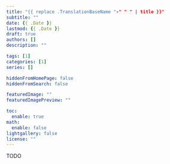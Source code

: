 ```yaml
---
title: "{{ replace .TranslationBaseName "-" " " | title }}"
subtitle: ""
date: {{ .Date }}
lastmod: {{ .Date }}
draft: true
authors: []
description: ""

tags: [1]
categories: [1]
series: []

hiddenFromHomePage: false
hiddenFromSearch: false

featuredImage: ""
featuredImagePreview: ""

toc:
  enable: true
math:
  enable: false
lightgallery: false
license: ""
---
```


<!--more-->

TODO